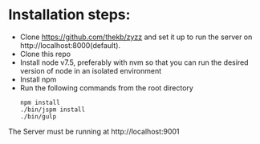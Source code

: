 # Installation steps:

* Clone https://github.com/thekb/zyzz and set it up to run the server on http://localhost:8000(default).
* Clone this repo
* Install node v7.5, preferably with nvm so that you can run the desired version of node in an isolated environment
* Install npm
* Run the following commands from the root directory
    ```
    npm install
    ./bin/jspm install
    ./bin/gulp

    ```

The Server must be running at http://localhost:9001